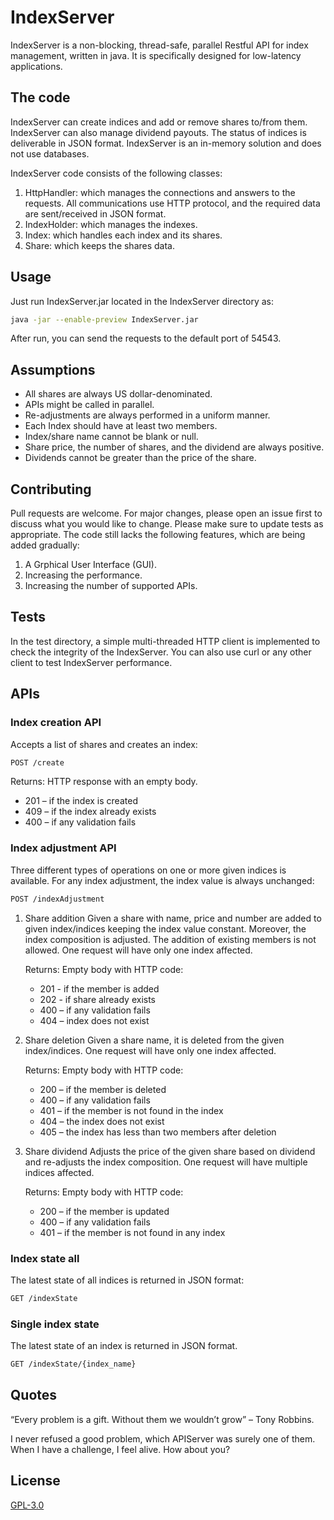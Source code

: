 # IndexServer
IndexServer is a non-blocking, thread-safe, parallel Restful API for index management, written in java. It is specifically designed for low-latency applications.


## The code
IndexServer can create indices and add or remove shares to/from them. IndexServer can also manage dividend payouts. The status of indices is deliverable in JSON format. IndexServer is an in-memory solution and does not use databases.

IndexServer code consists of the following classes:
1.	HttpHandler: which manages the connections and answers to the requests. All communications use HTTP protocol, and the required data are sent/received in JSON format.
2.	IndexHolder: which manages the indexes.
3.	Index: which handles each index and its shares.
4.	Share: which keeps the shares data.


## Usage
Just run IndexServer.jar located in the IndexServer directory as:

```bash
java -jar --enable-preview IndexServer.jar
```

After run, you can send the requests to the default port of 54543.



## Assumptions
* All shares are always US dollar-denominated.
* APIs might be called in parallel.
* Re-adjustments are always performed in a uniform manner.
* Each Index should have at least two members.
* Index/share name cannot be blank or null.
* Share price, the number of shares, and the dividend are always positive.
* Dividends cannot be greater than the price of the share.


## Contributing
Pull requests are welcome. For major changes, please open an issue first to discuss what you would like to change.
Please make sure to update tests as appropriate.
The code still lacks the following features, which are being added gradually:

1.	A Grphical User Interface (GUI).
2.	Increasing the performance.
3.	Increasing the number of supported APIs.


## Tests
In the test directory, a simple multi-threaded HTTP client is implemented to check the integrity of the IndexServer. You can also use curl or any other client to test IndexServer performance.


## APIs
### Index creation API
Accepts a list of shares and creates an index:
```bash
POST /create
```

Returns: HTTP response with an empty body.
* 201 – if the index is created
* 409 – if the index already exists
* 400 – if any validation fails


### Index adjustment API
Three different types of operations on one or more given indices is available. For any index adjustment, the index value is always unchanged:
```bash
POST /indexAdjustment
```


1.	Share addition
Given a share with name, price and number are added to given index/indices keeping the index value constant. Moreover, the index composition is adjusted. The addition of existing members is not allowed. One request will have only one index affected.

	Returns: Empty body with HTTP code:
	* 201 - if the member is added
	* 202 - if share already exists
	* 400 – if any validation fails
	* 404 – index does not exist


2.	Share deletion
Given a share name, it is deleted from the given index/indices. One request will have only one index affected.

	Returns: Empty body with HTTP code:
	* 200 – if the member is deleted
	* 400 – if any validation fails
	* 401 – if the member is not found in the index
	* 404 – the index does not exist
	* 405 – the index has less than two members after deletion


3.	Share dividend
Adjusts the price of the given share based on dividend and re-adjusts the index composition. One request will have multiple indices affected.

	Returns: Empty body with HTTP code:
	* 200 – if the member is updated
	* 400 – if any validation fails
	* 401 – if the member is not found in any index


### Index state all
The latest state of all indices is returned in JSON format:
```bash
GET /indexState
```

### Single index state
The latest state of an index is returned in JSON format.
```bash
GET /indexState/{index_name}
```

## Quotes
“Every problem is a gift. Without them we wouldn’t grow” – Tony Robbins.

I never refused a good problem, which APIServer was surely one of them. When I have a challenge, I feel alive. How about you?
 
  
## License
[GPL-3.0](https://www.gnu.org/licenses/gpl-3.0.en.html)
